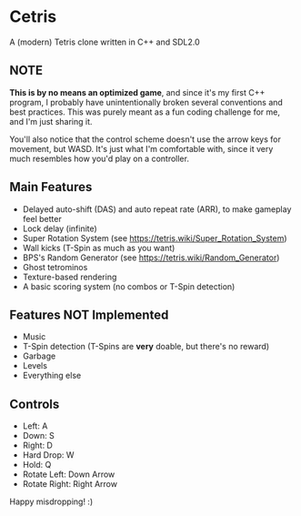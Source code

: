 # Cetris

A (modern) Tetris clone written in C++ and SDL2.0

## NOTE
**This is by no means an optimized game**, and since it's my first C++ program, I probably have unintentionally broken several conventions and best practices. This was purely meant as a fun coding challenge for me, and I'm just sharing it.

You'll also notice that the control scheme doesn't use the arrow keys for movement, but WASD. It's just what I'm comfortable with, since it very much resembles how you'd play on a controller.

## Main Features
- Delayed auto-shift (DAS) and auto repeat rate (ARR), to make gameplay feel better
- Lock delay (infinite)
- Super Rotation System (see https://tetris.wiki/Super_Rotation_System)
- Wall kicks (T-Spin as much as you want)
- BPS's Random Generator (see https://tetris.wiki/Random_Generator)
- Ghost tetrominos
- Texture-based rendering
- A basic scoring system (no combos or T-Spin detection)

## Features NOT Implemented
- Music
- T-Spin detection (T-Spins are **very** doable, but there's no reward)
- Garbage
- Levels
- Everything else

## Controls
- Left: A
- Down: S
- Right: D
- Hard Drop: W
- Hold: Q
- Rotate Left: Down Arrow
- Rotate Right: Right Arrow

Happy misdropping! :)
